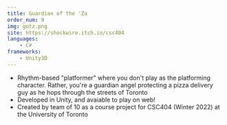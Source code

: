 ```yaml
---
title: Guardian of the 'Za
order_num: 9
img: gotz.png
site: https://shockwire.itch.io/csc404 
languages:
    - C#
frameworks:
    - Unity3D
---
```

+ Rhythm-based "platformer" where you don't play as the platforming character. Rather, you're a guardian angel protecting a pizza delivery guy as he hops through the streets of Toronto
+ Developed in Unity, and avaiable to play on web!
+ Created by team of 10 as a course project for CSC404 (Winter 2022) at the University of Toronto